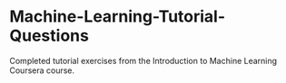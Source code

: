 # Machine-Learning-Tutorial-Questions
Completed tutorial exercises from the Introduction to Machine Learning Coursera course.
